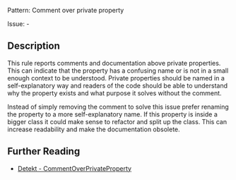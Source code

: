 Pattern: Comment over private property

Issue: -

## Description

This rule reports comments and documentation above private properties. This can indicate that the property has a confusing name or is not in a small enough context to be understood. Private properties should be named in a self-explanatory way and readers of the code should be able to understand
why the property exists and what purpose it solves without the comment.

Instead of simply removing the comment to solve this issue prefer renaming the property to a more self-explanatory
name. If this property is inside a bigger class it could make sense to refactor and split up the class. This can
increase readability and make the documentation obsolete.

## Further Reading

* [Detekt - CommentOverPrivateProperty](https://arturbosch.github.io/detekt/comments.html#commentoverprivateproperty)